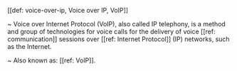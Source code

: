 [[def: voice-over-ip, Voice over IP, VoIP]]

~ Voice over Internet Protocol (VoIP), also called IP telephony, is a method and group of technologies for voice calls for the delivery of voice [[ref: communication]] sessions over [[ref: Internet Protocol]] (IP) networks, such as the Internet.

~ Also known as: [[ref: VoIP]].
